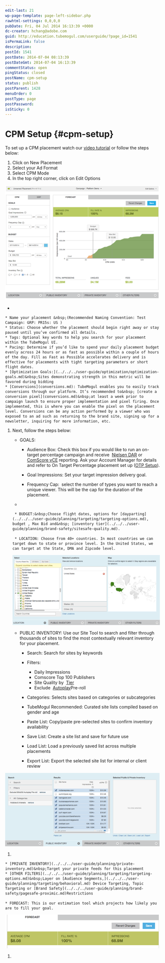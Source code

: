 ```yaml
---
edit-last: 21
wp-page-template: page-left-sidebar.php
rawhtml-settings: 0,0,0,0
pubDate: Fri, 04 Jul 2014 16:13:39 +0000
dc-creator: hchang@adobe.com
guid: http://education.tubemogul.com/userguide/?page_id=1541
isPermaLink: false
description: 
postId: 1541
postDate: 2014-07-04 08:13:39
postDateGmt: 2014-07-04 16:13:39
commentStatus: open
pingStatus: closed
postName: cpm-setup
status: publish
postParent: 1428
menuOrder: 0
postType: page
postPassword: 
isSticky: 0
---
```


# CPM Setup {#cpm-setup}

To set up a CPM&nbsp;placement watch our [video tutorial](/videos/#campaign-execution-tutorials) or follow the steps below:

1. Click on New Placement
1. Select your Ad Format
1. Select&nbsp;CPM Mode
1. In the top right corner, click on Edit Options

[ ![CPM Mode](assets/cpm-mode.png)](assets/cpm-mode.png)

*

    * Name your placement &nbsp;(Recommended Naming Convention: Test Campaign: GRP: PR15s: US )
    * Status: Choose whether the placement should begin right away or stay paused until you’ve confirmed all details.
    * Tags: Optional key words to help you search for your placement within the TubeMogul UI.
    * Pacing: Determine if you’d like to spend your daily placement budget evenly across 24 hours or as fast as possible within a couple of hours of the day. Fill as Fast as Possible accelerates delivery and is effective for placements with tight targeting parameters or short flight dates.
    * [Optimization Goals:](../../../user-guide/optimization/optimization-goals.md)&nbsp;Sites demonstrating strength in this metric will be favored during bidding
    * [Conversions](conversions.md): TubeMogul enables you to easily track conversions through our platform. It’s recommended to&nbsp; [create a conversion pixel](conversions.md)&nbsp;at least a week prior to campaign launch to ensure proper implementation and pixel firing. Once implemented, this is where you can enable the pixel on the placement level. Conversions can be any action performed by a viewer who was exposed to an ad such as returning to the brand site, signing up for a newsletter, inquiring for more information, etc.

1. Next, follow the steps below:

    * GOALS:

        * Audience Box: Check this box if you would like to run an on-target percentage campaign and receive&nbsp; [Nielsen DAR](../../../user-guide/measurement/nielsen-ocr-reporting.md)&nbsp;or [ComScore vCE](../../../user-guide/measurement/comscore-vce.md)&nbsp;reporting. Ask your Account Manager for details and refer to On Target Percentage placement set up ([OTP Setup](otp-setup.md)).
        
        * Goal Impressions: Set your target impression delivery goal.
        * Frequency Cap: &nbsp;select the number of types you want to reach a unique viewer. This will be the cap for the duration of the placement.

    *

        * BUDGET:&nbsp;Choose flight dates, options for [dayparting](../../../user-guide/planning/targeting/targeting-options.md), budget , Max Bid and&nbsp; [inventory tier](../../../user-guide/planning/brand-safety/sitesafe-quality.md).
        
        * LOCATION: Choose from 40+ countries. In most countries we can target down to state or province level. In the United States, we can target at the State, DMA and Zipcode level.

   ![Location CPM](assets/location-cpm-1024x483.png)

    * PUBLIC INVENTORY:&nbsp;Use our Site Tool to search and filter through thousands of sites to find the most contextually relevant inventory for your placement.

        * Search: Search for sites by keywords
        * Filters:

            * Daily Impressions
            * Comscore Top 100 Publishers
            * Site Quality by&nbsp; [Tier](../../../user-guide/planning/brand-safety/sitesafe-quality.md)
            * Exclude&nbsp; [Autoplay](../../../user-guide/planning/brand-safety/playsafe-fake-pre-roll.md)Pre-roll

        * Categories: Selects sites based on categories or subcategories
        * TubeMogul Recommended: Curated site lists compiled based on gender and age
        * Paste List: Copy/paste pre-selected sites to confirm inventory availability
        * Save List: Create a site list and save for future use
        * Load List: Load a previously saved list across multiple placements
        * Export List:&nbsp;Export the selected site list for internal or client review

[ ![CPm Site tool](assets/cpm-site-tool-1024x484.png)](assets/cpm-site-tool.png)

1.

    * [PRIVATE INVENTORY](../../../user-guide/planning/private-inventory.md)&nbsp;Target your private feeds for this placement
    * [OTHER FILTERS](../../../user-guide/planning/targeting/targeting-options.md)&nbsp;Layer on [Audience Segments,](../../../user-guide/planning/targeting/behavioral.md) Device Targeting, Topic Targeting or [Brand Safety](../../../user-guide/planning/brand-safety/pagesafe-proximic.md)Restrictions
    
    * FORECAST: This is our estimation tool which projects how likely you are to fill your goal.

[ ![2014-07-15_2039](assets/2014-07-15-2039.png)](assets/2014-07-15-2039.png)

1.

